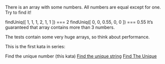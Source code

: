 There is an array with some numbers. All numbers are equal except for one. Try to find it!

findUniq([ 1, 1, 1, 2, 1, 1 ]) === 2
findUniq([ 0, 0, 0.55, 0, 0 ]) === 0.55
It’s guaranteed that array contains more than 3 numbers.

The tests contain some very huge arrays, so think about performance.

This is the first kata in series:

Find the unique number (this kata)
[Find the unique string](https://www.codewars.com/kata/585d8c8a28bc7403ea0000c3)
[Find The Unique](https://www.codewars.com/kata/5862e0db4f7ab47bed0000e5)